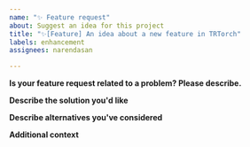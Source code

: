 ```yaml
---
name: "✨ Feature request"
about: Suggest an idea for this project
title: "✨[Feature] An idea about a new feature in TRTorch"
labels: enhancement
assignees: narendasan

---
```


**Is your feature request related to a problem? Please describe.**
<!--A clear and concise description of what the problem is. Ex. I'm always frustrated when [...]-->

**Describe the solution you'd like**
<!--A clear and concise description of what you want to happen.-->

**Describe alternatives you've considered**
<!--A clear and concise description of any alternative solutions or features you've considered.-->

**Additional context**
<!--Add any other context or screenshots about the feature request here.-->
